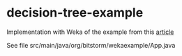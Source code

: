 # decision-tree-example
Implementation with Weka of the example from this
<a href="https://dzone.com/articles/machine-learning-with-decision-trees">article</a>

See file src/main/java/org/bitstorm/wekaexample/App.java 
